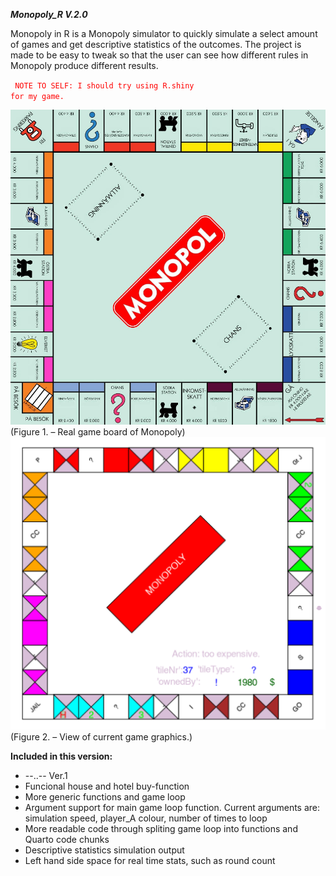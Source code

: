 _**Monopoly_R V.2.0**_

Monopoly in R is a Monopoly simulator to quickly simulate a select amount of games
and get descriptive statistics of the outcomes. The project is made to be easy to 
tweak so that the user can see how different rules in Monopoly produce different 
results.

<code style="color : red"> NOTE TO SELF: I should try using R.shiny for my game. </code>

<img src="https://github.com/23ThomasStreet/Monopoly-in-R/blob/main-v.2/monopolyReal.jpeg?raw=true?" width="600">
(Figure 1. – Real game board of Monopoly)

<img src="https://github.com/23ThomasStreet/Monopoly-in-R/blob/main-v.2/boardTest.png?raw=true?" width="600">
(Figure 2. – View of current game graphics.)



**Included in this version:**
* --..-- Ver.1
* Funcional house and hotel buy-function
* More generic functions and game loop
* Argument support for main game loop function. Current arguments are: simulation speed, player_A colour, number of times to loop
* More readable code through spliting game loop into functions and Quarto code chunks
* Descriptive statistics simulation output
* Left hand side space for real time stats, such as round count
